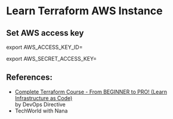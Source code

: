 Learn Terraform AWS Instance
============================

## Set AWS access key

export AWS_ACCESS_KEY_ID=

export AWS_SECRET_ACCESS_KEY=

## References:

* [Complete Terraform Course - From BEGINNER to PRO! (Learn Infrastructure as Code)](https://youtu.be/7xngnjfIlK4) \
by DevOps Directive
* TechWorld with Nana
